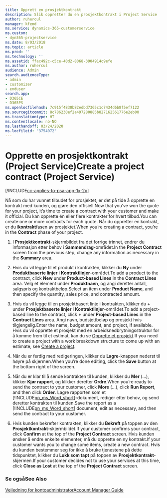 ```yaml
---
title: Opprett en prosjektkontrakt
description: Slik oppretter du en prosjektkontrakt i Project Service
author: ruhercul
manager: kfend
ms.service: dynamics-365-customerservice
ms.custom:
- dyn365-projectservice
ms.date: 8/03/2018
ms.topic: article
ms.prod: ''
ms.technology: ''
ms.assetid: ffac492c-c5ce-40d2-8068-3904914c9efe
ms.author: ruhercul
audience: Admin
search.audienceType:
- admin
- customizer
- enduser
search.app:
- D365CE
- D365PS
ms.openlocfilehash: 7c915f4830b82edbd7365c1c7434d6b8f5ef7122
ms.sourcegitcommit: 8c786230ef2a497280885b827162561776e2eb00
ms.translationtype: HT
ms.contentlocale: nb-NO
ms.lasthandoff: 03/24/2020
ms.locfileid: "3754072"
---
```

# <a name="create-a-project-contract-project-service"></a><span data-ttu-id="57bb5-103">Opprette en prosjektkontrakt (Project Service)</span><span class="sxs-lookup"><span data-stu-id="57bb5-103">Create a project contract (Project Service)</span></span>

[!INCLUDE[cc-applies-to-psa-app-1x-2x](../includes/cc-applies-to-psa-app-1x-2x.md)]

<span data-ttu-id="57bb5-104">Nå som du har vunnet tilbudet for prosjektet, er det på tide å opprette en kontrakt med kunden, og gjøre den offisiell.</span><span class="sxs-lookup"><span data-stu-id="57bb5-104">Now that you’ve won the quote for your project, it’s time to create a contract with your customer and make it official.</span></span> <span data-ttu-id="57bb5-105">Du kan opprette én eller flere kontrakter for hvert tilbud.</span><span class="sxs-lookup"><span data-stu-id="57bb5-105">You can create one or more contracts for each quote.</span></span> <span data-ttu-id="57bb5-106">Når du oppretter en kontrakt, er du i**kontrakt**fasen av prosjektet.</span><span class="sxs-lookup"><span data-stu-id="57bb5-106">When you’re creating a contract, you’re in the **Contract** phase of your project.</span></span>  
  
1. <span data-ttu-id="57bb5-107">I **Prosjektkontrakt**-skjermbildet fra det forrige trinnet, endrer du informasjon etter behov i **Sammendrag**-området.</span><span class="sxs-lookup"><span data-stu-id="57bb5-107">In the **Project Contract** screen from the previous step, change any information as necessary in the **Summary** area.</span></span>  
  
2. <span data-ttu-id="57bb5-108">Hvis du vil legge til et produkt i kontrakten, klikker du **Ny** under **Produktbaserte linjer** i **Kontraktlinjer**-området.</span><span class="sxs-lookup"><span data-stu-id="57bb5-108">To add a product to the contract, click **New** under **Product-based Lines** in the **Contract Lines** area.</span></span> <span data-ttu-id="57bb5-109">Velg et element under **Produktnavn**, og angi deretter antall, salgspris og kontraktbeløp.</span><span class="sxs-lookup"><span data-stu-id="57bb5-109">Select an item under **Product Name**, and then specify the quantity, sales price, and contracted amount.</span></span>  
  
3. <span data-ttu-id="57bb5-110">Hvis du vil legge til en prosjektbasert linje i kontrakten, klikker du **+** under **Prosjektbaserte linjer** i **Kontraktlinjer**-området.</span><span class="sxs-lookup"><span data-stu-id="57bb5-110">To add a project-based line to the contract, click **+** under **Project-based Lines** in the **Contract Lines** area.</span></span> <span data-ttu-id="57bb5-111">Angi navn, budsjettbeløp og prosjekt hvis tilgjengelig.</span><span class="sxs-lookup"><span data-stu-id="57bb5-111">Enter the name, budget amount, and project, if available.</span></span> <span data-ttu-id="57bb5-112">Hvis du vil opprette et prosjekt med en arbeidsnedbrytningsstruktur for å komme frem til et estimat, kan du se [Opprette et prosjekt](../project-service/create-project.md).</span><span class="sxs-lookup"><span data-stu-id="57bb5-112">If you need to create a project with a work breakdown structure to come up with an estimate, see [Create a project](../project-service/create-project.md).</span></span>  
  
4. <span data-ttu-id="57bb5-113">Når du er ferdig med redigeringen, klikker du **Lagre**-knappen nederst til høyre på skjermen.</span><span class="sxs-lookup"><span data-stu-id="57bb5-113">When you’re done editing, click the **Save** button at the bottom right of the screen.</span></span>  
  
5. <span data-ttu-id="57bb5-114">Når du er klar til å sende kontrakten til kunden, klikker du **Mer** (...), klikker **Kjør rapport**, og klikker deretter **Ordre**.</span><span class="sxs-lookup"><span data-stu-id="57bb5-114">When you’re ready to send the contract to your customer, click **More** (…), click **Run Report**, and then click **Order**.</span></span> <span data-ttu-id="57bb5-115">Lagre rapporten som et [!INCLUDE[pn_ms_Word_short](../includes/pn-ms-word-short.md)]-dokument, rediger etter behov, og send deretter kontrakten til kunden.</span><span class="sxs-lookup"><span data-stu-id="57bb5-115">Save the report as a [!INCLUDE[pn_ms_Word_short](../includes/pn-ms-word-short.md)] document, edit as necessary, and then send the contract to your customer.</span></span>  
  
6. <span data-ttu-id="57bb5-116">Hvis kunden bekrefter kontrakten, klikker du **Bekreft** på toppen av den **Prosjektkontrakt**-skjermbildet.</span><span class="sxs-lookup"><span data-stu-id="57bb5-116">If your customer confirms your contract, click **Confirm** at the top of the **Project Contract** screen.</span></span> <span data-ttu-id="57bb5-117">Hvis kunden ønsker å endre enkelte elementer, må du opprette en ny kontrakt.</span><span class="sxs-lookup"><span data-stu-id="57bb5-117">If your customer wants you to change some items, create a new contract.</span></span> <span data-ttu-id="57bb5-118">Hvis du kunden bestemmer seg for ikke å bruke tjenestene på dette tidspunktet, klikker du **Lukk som tapt** på toppen av **Prosjektkontrakt**-skjermen.</span><span class="sxs-lookup"><span data-stu-id="57bb5-118">If your customer decides not to use your services at this time, click **Close as Lost** at the top of the **Project Contract** screen.</span></span>  
  
### <a name="see-also"></a><span data-ttu-id="57bb5-119">Se også</span><span class="sxs-lookup"><span data-stu-id="57bb5-119">See Also</span></span>  
 [<span data-ttu-id="57bb5-120">Veiledning for kontoadministrator</span><span class="sxs-lookup"><span data-stu-id="57bb5-120">Account Manager Guide</span></span>](../project-service/account-manager-guide.md)
